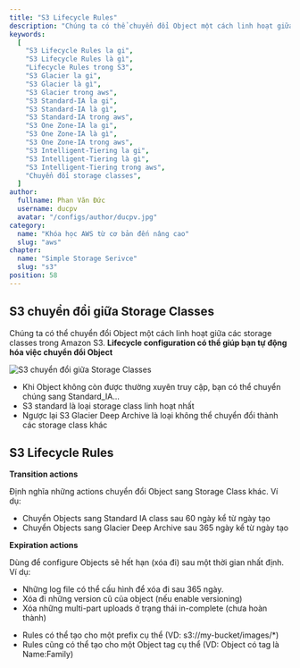 ```yaml
---
title: "S3 Lifecycle Rules"
description: "Chúng ta có thể chuyển đổi Object một cách linh hoạt giữa các storage classes trong Amazon S3. Lifecycle configuration có thể giúp bạn tự động hóa việc chuyển đổi Object"
keywords:
  [
    "S3 Lifecycle Rules la gi",
    "S3 Lifecycle Rules là gì",
    "Lifecycle Rules trong S3",
    "S3 Glacier la gi",
    "S3 Glacier là gì",
    "S3 Glacier trong aws",
    "S3 Standard-IA la gi",
    "S3 Standard-IA là gì",
    "S3 Standard-IA trong aws",
    "S3 One Zone-IA la gi",
    "S3 One Zone-IA là gì",
    "S3 One Zone-IA trong aws",
    "S3 Intelligent-Tiering la gi",
    "S3 Intelligent-Tiering là gì",
    "S3 Intelligent-Tiering trong aws",
    "Chuyển đổi storage classes",
  ]
author:
  fullname: Phan Văn Đức
  username: ducpv
  avatar: "/configs/author/ducpv.jpg"
category:
  name: "Khóa học AWS từ cơ bản đến nâng cao"
  slug: "aws"
chapter:
  name: "Simple Storage Serivce"
  slug: "s3"
position: 58
---
```


## S3 chuyển đổi giữa Storage Classes

Chúng ta có thể chuyển đổi Object một cách linh hoạt giữa các storage classes trong Amazon S3. **Lifecycle configuration có thể giúp bạn tự động hóa việc chuyển đổi Object**

![S3 chuyển đổi giữa Storage Classes
](https://docs.aws.amazon.com/AmazonS3/latest/userguide/images/lifecycle-transitions-v3.png)

- Khi Object không còn được thường xuyên truy cập, bạn có thể chuyển chúng sang Standard_IA...
- S3 standard là loại storage class linh hoạt nhất
- Ngược lại S3 Glacier Deep Archive là loại không thể chuyển đổi thành các storage class khác

## S3 Lifecycle Rules

**Transition actions**

Định nghĩa những actions chuyển đổi Object sang Storage Class khác. Ví dụ:

- Chuyển Objects sang Standard IA class sau 60 ngày kể từ ngày tạo
- Chuyển Objects sang Glacier Deep Archive sau 365 ngày kể từ ngày tạo

**Expiration actions**

Dùng để configure Objects sẽ hết hạn (xóa đi) sau một thời gian nhất định. Ví dụ:

- Những log file có thể cấu hình để xóa đi sau 365 ngày.
- Xóa đi những version cũ của object (nếu enable versioning)
- Xóa những multi-part uploads ở trạng thái in-complete (chưa hoàn thành)

<content-info>
<ul>
<li>Rules có thể tạo cho một prefix cụ thể (VD: s3://my-bucket/images/*)</li>
  <li>Rules cũng có thể tạo cho một Object tag cụ thể (VD: Object có tag là Name:Family)</li>
</ul>
</content-info>
